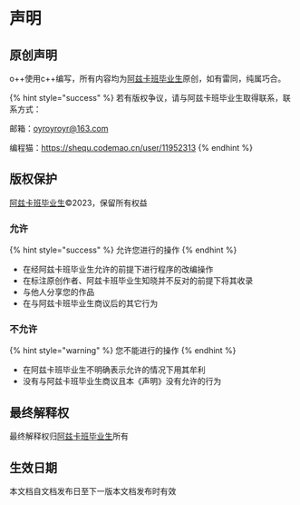 # 声明

## 原创声明

o++使用c++编写，所有内容均为[阿兹卡班毕业生](https://azkbbys.github.io)原创，如有雷同，纯属巧合。

{% hint style="success" %}
若有版权争议，请与阿兹卡班毕业生取得联系，联系方式：

邮箱：oyroyroyr@163.com

编程猫：https://shequ.codemao.cn/user/11952313
{% endhint %}

## 版权保护

[阿兹卡班毕业生](https://azkbbys.github.io)©2023，保留所有权益

### 允许

{% hint style="success" %}
允许您进行的操作
{% endhint %}

* 在经阿兹卡班毕业生允许的前提下进行程序的改编操作
* 在标注原创作者、阿兹卡班毕业生知晓并不反对的前提下将其收录
* 与他人分享您的作品
* 在与阿兹卡班毕业生商议后的其它行为

### 不允许

{% hint style="warning" %}
您不能进行的操作
{% endhint %}

* 在阿兹卡班毕业生不明确表示允许的情况下用其牟利
* 没有与阿兹卡班毕业生商议且本《声明》没有允许的行为

## 最终解释权

最终解释权归[阿兹卡班毕业生](https://azkbbys.github.io)所有

## 生效日期

本文档自文档发布日至下一版本文档发布时有效
